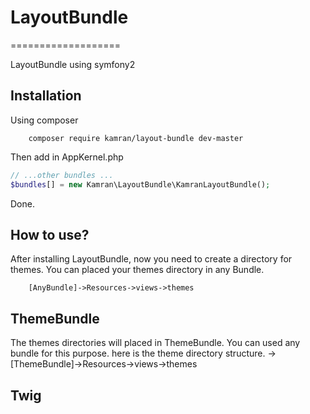 # LayoutBundle
===================

LayoutBundle using symfony2

Installation
------------

Using composer

```
	composer require kamran/layout-bundle dev-master

```
Then add in AppKernel.php

``` php
// ...other bundles ...
$bundles[] = new Kamran\LayoutBundle\KamranLayoutBundle();
```
Done.


How to use?
--------------
After installing LayoutBundle, now you need to create a directory for themes.
You can placed your themes directory in any Bundle.
```
	[AnyBundle]->Resources->views->themes
```


ThemeBundle
--------------
The themes directories will placed in ThemeBundle. You can used any bundle for this purpose.
here is the theme directory structure.
->[ThemeBundle]->Resources->views->themes




Twig
--------------

``` twig
```
